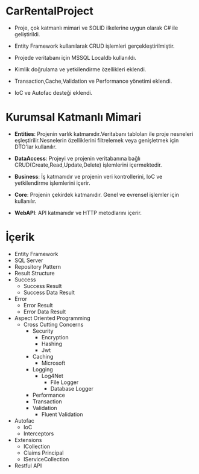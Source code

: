 # CarRentalProject
- Proje, çok katmanlı mimari ve SOLID ilkelerine uygun olarak C# ile geliştirildi. 

- Entity Framework kullanılarak CRUD işlemleri gerçekleştirilmiştir. 

- Projede veritabanı için MSSQL Localdb kullanıldı.

- Kimlik doğrulama ve yetkilendirme özellikleri eklendi.

- Transaction,Cache,Validation ve Performance yönetimi eklendi.

- IoC ve Autofac desteği eklendi.

# Kurumsal Katmanlı Mimari

- **Entities**: Projenin varlık katmanıdır.Veritabanı tabloları ile proje nesneleri eşleştirilir.Nesnelerin özelliklerini filtrelemek veya genişletmek için DTO'lar kullanılır.

- **DataAccess**: Projeyi ve projenin veritabanına bağlı CRUD(Create,Read,Update,Delete) işlemlerini içermektedir.
- **Business**: İş katmanıdır ve projenin veri kontrollerini, IoC ve yetkilendirme işlemlerini içerir.
- **Core**: Projenin çekirdek katmanıdır. Genel ve evrensel işlemler için kullanılır.
- **WebAPI**: API katmanıdır ve HTTP metodlarını içerir.

# İçerik
- Entity Framework
- SQL Server
- Repository Pattern
- Result Structure
 - Success
    - Success Result
    - Success Data Result
 - Error
   - Error Result
   - Error Data Result
- Aspect Oriented Programming
  - Cross Cutting Concerns
    - Security
      - Encryption
	  - Hashing
	  - Jwt
	- Caching
	  - Microsoft
	- Logging
	  - Log4Net
	    - File Logger
	    - Database Logger
	- Performance
	- Transaction
	- Validation
	  - Fluent Validation
- Autofac
  - IoC 
  - Interceptors
- Extensions
  - ICollection
  - Claims Principal
  - IServiceCollection
- Restful API


